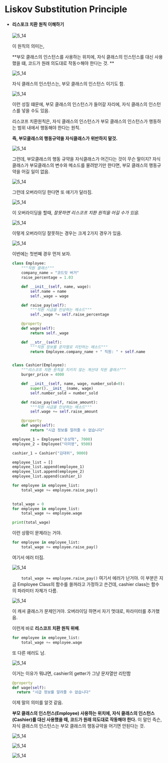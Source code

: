 # Liskov Substitution Principle

- #### 리스포크 치환 원칙 이해하기

  ![5_14](./resources/5_14.png)

  이 원칙의 의미는, 

  **부모 클래스의 인스턴스를 사용하는 위치에, 자식 클래스의 인스턴스를 대신 사용했을 떄, 코드가 원래 의도대로 작동ㅇ해야 한다는 것. **

  ![5_14](./resources/5_15.png)

  자식 클래스의 인스턴스는, 부모 클래스의 인스턴스 이기도 함. 

  ![5_14](./resources/5_16.png)

  이런 성질 떄문에, 부모 클래스의 인스턴스가 들어갈 자리에, 자식 클래스의 인스턴스를 넣을 수도 있음. 

  리스코프 치환원칙은, 자식 클래스의 인스턴스가 부모 클래스의 인스턴스가 행동하는 범위 내에서 행동해야 한다는 원칙. 

  **즉, 부모클래스의 행동규약을 자식클래스가 위반하지 말것.** 

  ![5_14](./resources/5_17.png)

  그런데, 부모클래스의 행동 규약을 자식클래스가 어긴다는 것이 무슨 말이지? 자식 클래스가 부모클래스의 변수와 메소드를 물려받기만 한다면, 부모 클래스의 행동규약을 어길 일이 없음. 

  ![5_14](./resources/5_18.png)

  그런데 오버라이딩 한다면 또 얘기가 달라짐. 

  ![5_14](./resources/5_19.png)

  이 오버라이딩을 할때, *잘못하면 리스코프 치환 원칙을 어길 수가 있음.*

  ![5_14](./resources/5_20.png)

  이렇게 오버라이딩 잘못하는 경우는 크게 2가지 경우가 있음. 

  ![5_14](./resources/5_21.png)

  이번에는 첫번째 경우 먼저 보자.

  ```python
  class Employee:
      """직원 클래스"""
      company_name = "코드잇 버거"
      raise_percentage = 1.03
  
      def __init__(self, name, wage):
          self.name = name
          self._wage = wage
  
      def raise_pay(self):
          """직원 시급을 인상하는 메소드"""
          self._wage *= self.raise_percentage
  
      @property
      def wage(self):
          return self._wage
  
      def __str__(self):
          """직원 정보를 문자열로 리턴하는 메소드"""
          return Employee.company_name + " 직원: " + self.name
  
  
  class Cashier(Employee):
      """리스코프 치환 원칙을 지키지 않는 계산대 직원 클래스"""
      burger_price = 4000
  
      def __init__(self, name, wage, number_sold=0):
          super().__init__(name, wage)
          self.number_sold = number_sold
  
      def raise_pay(self, raise_amount):
          """직원 시급을 인상하는 메소드"""
          self.wage += self.raise_amount
  
      @property
      def wage(self):
          return "시급 정보를 알려줄 수 없습니다"
  
  ```

  ```python
  employee_1 = Employee("손상혁", 7000)
  employee_2 = Employee("이미영", 9500)
  
  cashier_1 = Cashier("김대위", 9000)
  
  employee_list = []
  employee_list.append(employee_1)
  employee_list.append(employee_2)
  employee_list.append(cashier_1)
  
  for employee in employee_list:
      total_wage += employee.raise_pay()
  
      
  total_wage = 0
  for employee in employee_list:
      total_wage += employee.wage
  
  print(total_wage)
  ```

   이런 상황이 문제라는 거야. 

  ```python
  for employee in employee_list:
      total_wage += employee.raise_pay()
  ```

  여기서 에러 터짐.

  ![5_14](./resources/5_22.png)

  `    total_wage += employee.raise_pay()` 여기서 에러가 난거야. 이 부분은 지금 Employee Class의 함수를 쓸꺼라고 가정하고 쓴건데, cashier class는 함수의 파라미터 자체가 다름. 

  ![5_14](./resources/5_23.png)

  이 캐셔 클래스가 문제인거야. 오버라이딩 하면서 자기 멋대로, 파라미터를 추가했음. 

  이런게 바로 **리스코프 치환 원칙 위배**. 

  ```python
  for employee in employee_list:
      total_wage += employee.wage
  ```

  또 다른 에러도 남. 

  ![5_14](./resources/5_24.png)

  이거는 이유가 뭐냐면, cashier의 getter가 그냥 문자열만 리턴함 

  ```python
  @property
  def wage(self):
    return "시급 정보를 알려줄 수 없습니다"
  ```

  이제 말의 의미를 알것 같음. 

  **부모 클래스의 인스턴스(Employee) 사용하는 위치에, 자식 클래스의 인스턴스(Cashier)를 대신 사용했을 때, 코드가 원래 의도대로 작동해야 한다.** 이 말인 즉슨, 자식 클래스의 인스턴스는 부모 클래스의 행동규약을 어기면 안된다는 것. 

  ![5_14](./resources/5_25.png) 

  ![5_14](./resources/5_26.png)

  ![5_14](./resources/5_27.png)

